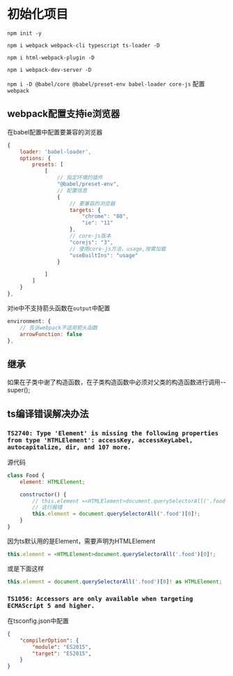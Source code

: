 <!--
 * @file: file
 * @author: zhaojianpeng
-->

# 初始化项目

`npm init -y`

`npm i webpack webpack-cli typescript ts-loader -D`

`npm i html-webpack-plugin -D`

`npm i webpack-dev-server -D`

`npm i -D @babel/core @babel/preset-env babel-loader core-js`
配置`webpack`

## webpack配置支持ie浏览器

在babel配置中配置要兼容的浏览器

```js
{
    loader: 'babel-loader',
    options: {
        presets: [
            [
                // 指定环境的插件
                "@babel/preset-env",
                // 配置信息
                {
                    // 要兼容的浏览器
                    targets: {
                        "chrome": "80",
                        "ie": "11"
                    },
                    // core-js版本
                    "corejs": "3",
                    // 使用core-js方法，usage,按需加载
                    "useBuiltIns": "usage"
                }

            ]
        ]
    }
},
```

对ie中不支持箭头函数在`output`中配置

```js
environment: {
    // 告诉webpack不适用箭头函数
    arrowFunction: false
},
```

## 继承

如果在子类中谢了构造函数，在子类构造函数中必须对父类的构造函数进行调用--super();

## ts编译错误解决办法

### `TS2740: Type 'Element' is missing the following properties from type 'HTMLElement': accessKey, accessKeyLabel, autocapitalize, dir, and 107 more.`

源代码

```js
class Food {
    element: HTMLElement;

    constructor() {
        // this.element =<HTMLElement>document.querySelectorAll('.food')[0]!;
        // 这行报错
        this.element = document.querySelectorAll('.food')[0]!;
    }
}
```

因为ts默认用的是Element，需要声明为HTMLElement

```js
this.element = <HTMLElement>document.querySelectorAll('.food')[0]!;

```

或是下面这样

```js
this.element = document.querySelectorAll('.food')[0]! as HTMLElement;

```

### `TS1056: Accessors are only available when targeting ECMAScript 5 and higher.`

在tsconfig.json中配置

```json
{
    "compilerOption": {
        "module": "ES2015",
        "target": "ES2015",
    }
}
```
